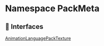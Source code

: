 # Namespace PackMeta

## 🤝 Interfaces

<div class="definition-grid interface"><a href="resourcepack/PackMeta-1/Animation">Animation</a><a href="resourcepack/PackMeta-1/Language">Language</a><a href="resourcepack/PackMeta-1/Pack">Pack</a><a href="resourcepack/PackMeta-1/Texture">Texture</a></div>

